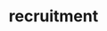 ---
layout: post-index
permalink: /recruitment/index.html
title: recruitment
tagline: Posts in my series on Recruitment
tags: [blog, recruitment]
image:
  feature: sample-image-4.jpg
  credit: WeGraphics
  creditlink: http://wegraphics.net/downloads/free-ultimate-blurred-background-pack/
---